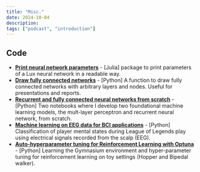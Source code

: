 ```yaml
---
title: "Misc."
date: 2024-10-04
description: 
tags: ["podcast", "introduction"]
---
```



## Code
- **[Print neural network parameters](https://github.com/onedeeper/NNParamsPrinter.jl)** - [Julia] package to print parameters of a Lux neural network in a readable way.
- **[Draw fully connected networks](https://github.com/onedeeper/drawconnected)** - [Python] A function to draw fully connected networks with arbitrary layers and nodes. Useful for presentations and reports.
- **[Recurrent and fully connected neural networks from scratch](https://github.com/onedeeper/deeplearning/tree/main)** - [Python] Two notebooks where I develop two foundational machine learning models, the mult-layer perceptron and recurrent neural network, from scratch.
- **[Machine learning on EEG data for BCI applications](https://github.com/onedeeper/lolbci)** - [Python] Classification of player mental states during League of Legends play using electrical signals recorded from the scalp (EEG).
- **[Auto-hyperparameter tuning for Reinforcement Learning with Optuna](https://github.com/onedeeper/deepRL)** - [Python] Learning the Gymnasium environment and hyper-parameter tuning for reinforcement learning on toy settings (Hopper and Bipedal walker).
